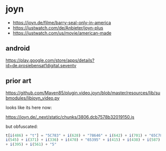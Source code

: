# joyn

- https://joyn.de/filme/barry-seal-only-in-america
- https://justwatch.com/de/Anbieter/joyn-plus
- https://justwatch.com/us/movie/american-made

## android

https://play.google.com/store/apps/details?id=de.prosiebensat1digital.seventv

## prior art

<https://github.com/Maven85/plugin.video.joyn/blob/master/resources/lib/submodules/libjoyn_video.py>

looks like its here now:

<https://joyn.de/_next/static/chunks/3806.dcb7578b32019150.js>

but obfuscated:

~~~js
t[i(486) + "t"] = "5C783" + i(628) + "78646" + i(642) + i(701) + "65C78" +
i(545) + i(371) + i(336) + i(470) + "65395" + i(415) + i(438) + i(587) + i(468)
+ i(395) + i(561) + "5"
~~~
